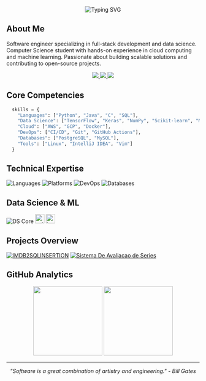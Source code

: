 <div align="center">
  <img src="https://readme-typing-svg.demolab.com?font=Fira+Code&weight=600&size=28&duration=3000&pause=1000&color=3498DB&center=true&vCenter=true&width=750&lines=Renan+Grothe;Computer+Science+%7C+Data+Science;Full-Stack+Developer" alt="Typing SVG" />
</div>

## About Me

Software engineer specializing in full-stack development and data science. Computer Science student with hands-on experience in cloud computing and machine learning. Passionate about building scalable solutions and contributing to open-source projects.

<div align="center">
  <a href="https://linkedin.com/in/regrothe" target="_blank">
    <img src="https://img.shields.io/badge/LinkedIn-0077B5?style=for-the-badge&logo=linkedin&logoColor=white" />
  </a>
  <a href="mailto:renansuana@gmail.com">
    <img src="https://img.shields.io/badge/Gmail-D14836?style=for-the-badge&logo=gmail&logoColor=white" />
  </a>
  <a href="https://dev.to/renangrothe" target="_blank">
    <img src="https://img.shields.io/badge/dev.to-0A0A0A?style=for-the-badge&logo=devdotto&logoColor=white" />
  </a>
</div>

## Core Competencies

```python
  skills = {
    "Languages": ["Python", "Java", "C", "SQL"],
    "Data Science": ["TensorFlow", "Keras", "NumPy", "Scikit-learn", "Matplotlib"],
    "Cloud": ["AWS", "GCP", "Docker"],
    "DevOps": ["CI/CD", "Git", "GitHub Actions"],
    "Databases": ["PostgreSQL", "MySQL"],
    "Tools": ["Linux", "IntelliJ IDEA", "Vim"]
  }
```

## Technical Expertise

<div align="left">
  <img src="https://skillicons.dev/icons?i=python,java,c" alt="Languages"/>
  <img src="https://skillicons.dev/icons?i=tensorflow,aws,gcp" alt="Platforms"/>
  <img src="https://skillicons.dev/icons?i=docker,git,githubactions" alt="DevOps"/>
  <img src="https://skillicons.dev/icons?i=postgres,mysql" alt="Databases"/>
</div>

## Data Science & ML

<div align="left">
  <img src="https://skillicons.dev/icons?i=tensorflow,python,numpy" alt="DS Core"/>
  <img src="https://img.shields.io/badge/scikit--learn-F7931E?style=flat&logo=scikit-learn&logoColor=white" height="24" alt="scikit-learn"/>
  <img src="https://img.shields.io/badge/Keras-D00000?style=flat&logo=keras&logoColor=white" height="24" alt="keras"/>
</div>

## Projects Overview

[![IMDB2SQLINSERTION](https://github-readme-stats.vercel.app/api/pin/?username=renangrothe&repo=IMDB2SQLINSERTION&theme=tokyonight&hide_border=true)](https://github.com/renangrothe/IMDB2SQLINSERTION)
[![Sistema De Avaliacao de Series](https://github-readme-stats.vercel.app/api/pin/?username=renangrothe&repo=Sistema-De-Avaliacao-de-Series&theme=tokyonight&hide_border=true)](https://github.com/renangrothe/Sistema-De-Avaliacao-de-Series)

## GitHub Analytics

<div align="center">
  <img height="180em" src="https://github-readme-stats.vercel.app/api?username=renangrothe&show_icons=true&theme=tokyonight&hide_border=true&count_private=true&include_all_commits=true" />
  <img height="180em" src="https://github-readme-stats.vercel.app/api/top-langs/?username=renangrothe&layout=compact&theme=tokyonight&hide_border=true" />
</div>

---

<div align="center">
  <i>"Software is a great combination of artistry and engineering." - Bill Gates</i>
</div>
